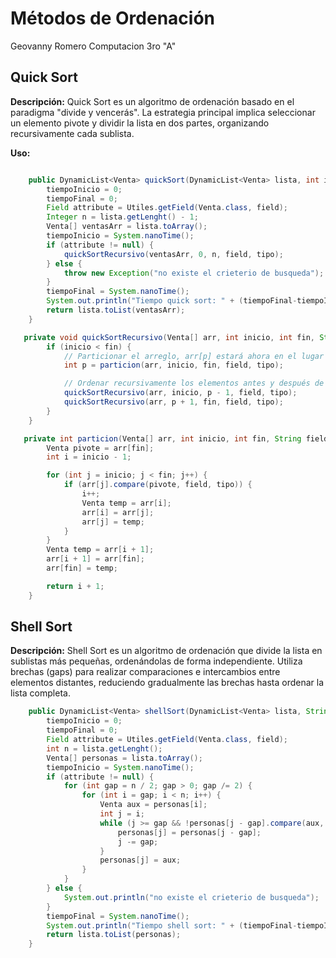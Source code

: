# Métodos de Ordenación

Geovanny Romero
Computacion 3ro "A"

## Quick Sort

**Descripción:**
Quick Sort es un algoritmo de ordenación basado en el paradigma "divide y vencerás". La estrategia principal implica seleccionar un elemento pivote y dividir la lista en dos partes, organizando recursivamente cada sublista.

**Uso:**
```Java

    public DynamicList<Venta> quickSort(DynamicList<Venta> lista, int inicio, int fin, String field, Integer tipo) throws Exception {
        tiempoInicio = 0;
        tiempoFinal = 0;
        Field attribute = Utiles.getField(Venta.class, field);
        Integer n = lista.getLenght() - 1;
        Venta[] ventasArr = lista.toArray();
        tiempoInicio = System.nanoTime();
        if (attribute != null) {
            quickSortRecursivo(ventasArr, 0, n, field, tipo);
        } else {
            throw new Exception("no existe el crieterio de busqueda");
        }
        tiempoFinal = System.nanoTime();
        System.out.println("Tiempo quick sort: " + (tiempoFinal-tiempoInicio) + " nanosegundos");
        return lista.toList(ventasArr);
    }

   private void quickSortRecursivo(Venta[] arr, int inicio, int fin, String field, Integer tipo){
        if (inicio < fin) {
            // Particionar el arreglo, arr[p] estará ahora en el lugar correcto
            int p = particion(arr, inicio, fin, field, tipo);

            // Ordenar recursivamente los elementos antes y después de la partición
            quickSortRecursivo(arr, inicio, p - 1, field, tipo);
            quickSortRecursivo(arr, p + 1, fin, field, tipo);
        }
    }

   private int particion(Venta[] arr, int inicio, int fin, String field, Integer tipo) {
        Venta pivote = arr[fin];
        int i = inicio - 1;

        for (int j = inicio; j < fin; j++) {
            if (arr[j].compare(pivote, field, tipo)) {
                i++;
                Venta temp = arr[i];
                arr[i] = arr[j];
                arr[j] = temp;
            }
        }
        Venta temp = arr[i + 1];
        arr[i + 1] = arr[fin];
        arr[fin] = temp;

        return i + 1;
    }
```
## Shell Sort

**Descripción:**
Shell Sort es un algoritmo de ordenación que divide la lista en sublistas más pequeñas, ordenándolas de forma independiente. Utiliza brechas (gaps) para realizar comparaciones e intercambios entre elementos distantes, reduciendo gradualmente las brechas hasta ordenar la lista completa.
```Java
    public DynamicList<Venta> shellSort(DynamicList<Venta> lista, String field, Integer type) throws EmptyException{
        tiempoInicio = 0;
        tiempoFinal = 0;
        Field attribute = Utiles.getField(Venta.class, field);
        int n = lista.getLenght();
        Venta[] personas = lista.toArray();
        tiempoInicio = System.nanoTime();
        if (attribute != null) {
            for (int gap = n / 2; gap > 0; gap /= 2) {
                for (int i = gap; i < n; i++) {
                    Venta aux = personas[i];
                    int j = i;
                    while (j >= gap && !personas[j - gap].compare(aux, field, type)) {
                        personas[j] = personas[j - gap];
                        j -= gap;
                    }
                    personas[j] = aux;
                }
            }
        } else {
            System.out.println("no existe el crieterio de busqueda");
        }
        tiempoFinal = System.nanoTime();
        System.out.println("Tiempo shell sort: " + (tiempoFinal-tiempoInicio) + " nanosegundos");
        return lista.toList(personas);
    }
  
```

